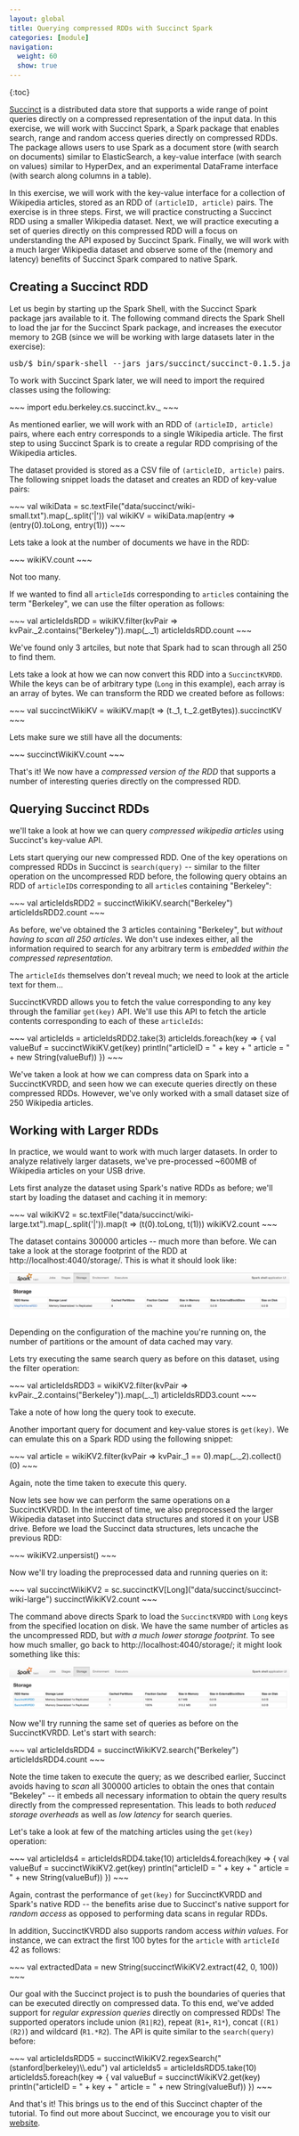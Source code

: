 ```yaml
---
layout: global
title: Querying compressed RDDs with Succinct Spark 
categories: [module]
navigation:
  weight: 60
  show: true
---
```


{:toc}

[Succinct](http://succinct.cs.berkeley.edu) is a distributed data store that supports a wide range of point 
queries directly on a compressed representation of the input data. In this exercise, we will work with Succinct Spark, a Spark package that enables search, range and random access queries directly on compressed RDDs. The package allows users to use Spark as a document store (with search on documents) similar to ElasticSearch, a key-value interface (with search on values) similar to HyperDex, and an experimental DataFrame interface (with search along columns in a table).

In this exercise, we will work with the key-value interface for a collection of Wikipedia articles, stored as an RDD of `(articleID, article)` pairs. The exercise is in three steps. First, we will practice constructing a Succinct RDD using a smaller Wikipedia dataset. Next, we will practice executing a set of queries directly on this compressed RDD will a focus on understanding the API exposed by Succinct Spark. Finally, we will work with a much larger Wikipedia dataset and observe some of the (memory and latency) benefits of Succinct Spark compared to native Spark.

## Creating a Succinct RDD

Let us begin by starting up the Spark Shell, with the 
Succinct Spark package jars available to it. The following command directs the Spark
Shell to load the jar for the Succinct Spark package, and increases the executor
memory to 2GB (since we will be working with large datasets later in the exercise):

<pre class="prettyprint lang-bsh">
usb/$ bin/spark-shell --jars jars/succinct/succinct-0.1.5.jar --executor-memory 2G --conf "spark.driver.extraJavaOptions=-XX:MaxPermSize=256m"
</pre>

To work with Succinct Spark later, we will need to import the required classes using the following:

<div class="codetabs">
<div data-lang="scala" markdown="1">
~~~
import edu.berkeley.cs.succinct.kv._
~~~
</div>
</div>

As mentioned earlier, we will
work with an RDD of `(articleID, article)` pairs, where each entry corresponds
to a single Wikipedia article. The first step to using Succinct Spark is to create a regular RDD comprising of the Wikipedia articles.

The dataset
provided is stored as a CSV file of `(articleID, article)` pairs. The following
snippet loads the dataset and creates an RDD of key-value pairs:

<div class="codetabs">
<div data-lang="scala" markdown="1">
~~~
val wikiData = sc.textFile("data/succinct/wiki-small.txt").map(_.split('|'))
val wikiKV = wikiData.map(entry => (entry(0).toLong, entry(1)))
~~~
</div>
</div>

Lets take a look at the number of documents we have in the RDD:

<div class="codetabs">
<div data-lang="scala" markdown="1">
~~~
wikiKV.count
~~~
</div>
</div>

Not too many. 

If we wanted to find all `articleId`s corresponding to `article`s containing the term
"Berkeley", we can use the filter operation as follows:

<div class="codetabs">
<div data-lang="scala" markdown="1">
~~~
val articleIdsRDD = wikiKV.filter(kvPair => kvPair._2.contains("Berkeley")).map(_._1)
articleIdsRDD.count
~~~
</div>
</div>

We've found only 3 artciles, but note that Spark had to scan through all 250 to 
find them.

Lets take a look at how we can now convert this RDD into a `SuccinctKVRDD`. 
While the keys can be of arbitrary type (`Long` in this example), each array is
an array of bytes. We can transform the RDD we created before as follows:

<div class="codetabs">
<div data-lang="scala" markdown="1">
~~~
val succinctWikiKV = wikiKV.map(t => (t._1, t._2.getBytes)).succinctKV
~~~
</div>
</div>

Lets make sure we still have all the documents:

<div class="codetabs">
<div data-lang="scala" markdown="1">
~~~
succinctWikiKV.count
~~~
</div>
</div>

That's it! We now have a _compressed version of the RDD_ that supports a number
of interesting queries directly on the compressed RDD.

## Querying Succinct RDDs

we'll
take a look at how we can query _compressed wikipedia articles_ using Succinct's
key-value API.  

Lets start querying our new compressed RDD. One of the key operations
on compressed RDDs in Succinct is `search(query)` -- similar to the filter 
operation on the uncompressed RDD before, the following query obtains an RDD 
of `articleID`s corresponding to all `article`s containing "Berkeley":

<div class="codetabs">
<div data-lang="scala" markdown="1">
~~~
val articleIdsRDD2 = succinctWikiKV.search("Berkeley")
articleIdsRDD2.count
~~~
</div>
</div>

As before, we've obtained the 3 articles containing "Berkeley", but 
_without having to scan all 250 articles_. We don't use indexes either,
all the information required to search for any arbitrary term is 
_embedded within the compressed representation_.

The `articleIds` themselves don't reveal much; we need to look at the
article text for them...

SuccinctKVRDD allows you to fetch the value corresponding to any key
through the familiar `get(key)` API. We'll use this API to fetch the
article contents corresponding to each of these `articleIds`: 

<div class="codetabs">
<div data-lang="scala" markdown="1">
~~~
val articleIds = articleIdsRDD2.take(3)
articleIds.foreach(key => {
	val valueBuf = succinctWikiKV.get(key)
	println("articleID = " + key + " article = " + new String(valueBuf))
})
~~~
</div>
</div>

We've taken a look at how we can compress data on Spark into a SuccinctKVRDD,
and seen how we can execute queries directly on these compressed RDDs. However,
we've only worked with a small dataset size of 250 Wikipedia articles.

## Working with Larger RDDs

In practice, we would want to work with much larger datasets. In order to 
analyze relatively larger datasets, we've pre-processed ~600MB of Wikipedia
articles on your USB drive.

Lets first analyze the dataset using Spark's native RDDs as before; we'll start
by loading the dataset and caching it in memory:

<div class="codetabs">
<div data-lang="scala" markdown="1">
~~~
val wikiKV2 = sc.textFile("data/succinct/wiki-large.txt").map(_.split('|')).map(t => (t(0).toLong, t(1)))
wikiKV2.count
~~~
</div>
</div>

The dataset contains 300000 articles -- much more than before. We can take a look at the
storage footprint of the RDD at http://localhost:4040/storage/. This is what it should look like:

<img src="img/spark-storage.png" 
title="Spark RDD Storage" 
alt="Spark RDD Storage"
id="spark-storage"
/>

Depending on the configuration of the machine you're running on, the number of 
partitions or the amount of data cached may vary.

Lets try executing the same search query as before on this dataset, using the 
filter operation:

<div class="codetabs">
<div data-lang="scala" markdown="1">
~~~
val articleIdsRDD3 = wikiKV2.filter(kvPair => kvPair._2.contains("Berkeley")).map(_._1)
articleIdsRDD3.count
~~~
</div>
</div>

Take a note of how long the query took to execute.

Another important query for document and key-value stores is `get(key)`. We can
emulate this on a Spark RDD using the following snippet:

<div class="codetabs">
<div data-lang="scala" markdown="1">
~~~
val article = wikiKV2.filter(kvPair => kvPair._1 == 0).map(_._2).collect()(0)
~~~
</div>
</div>

Again, note the time taken to execute this query.

Now lets see how we can perform the same operations on a SuccinctKVRDD. In the 
interest of time, we also preprocessed the larger Wikipedia dataset into 
Succinct data structures and stored it on your USB drive. Before we load the 
Succinct data structures, lets uncache the previous RDD:
 
<div class="codetabs">
<div data-lang="scala" markdown="1">
~~~
wikiKV2.unpersist()
~~~
</div>
</div>

Now we'll try loading the preprocessed data and running queries on it:

<div class="codetabs">
<div data-lang="scala" markdown="1">
~~~
val succinctWikiKV2 = sc.succinctKV[Long]("data/succinct/succinct-wiki-large")
succinctWikiKV2.count 
~~~
</div>
</div>

The command above directs Spark to load the `SuccinctKVRDD` with `Long` keys 
from the specified location on disk. We have the same number of articles as 
the uncompressed RDD, but _with a much lower storage footprint_. To see how much
smaller, go back to http://localhost:4040/storage/; it might look something like 
this:

<img src="img/succinct-storage.png" 
title="Spark RDD Storage" 
alt="Spark RDD Storage"
id="spark-storage"
/>

Now we'll try running the same set of queries as before on the SuccinctKVRDD.
Let's start with search:

<div class="codetabs">
<div data-lang="scala" markdown="1">
~~~
val articleIdsRDD4 = succinctWikiKV2.search("Berkeley")
articleIdsRDD4.count
~~~
</div>
</div>

Note the time taken to execute the query; as we described earlier, Succinct avoids having to _scan_
all 300000 articles to obtain the ones that contain "Bekeley" -- it embeds all necessary information to obtain
the query results directly from the compressed representation. This leads to both _reduced storage overheads_
as well as _low latency_ for search queries.

Let's take a look at few of the matching articles using the `get(key)` operation:

<div class="codetabs">
<div data-lang="scala" markdown="1">
~~~
val articleIds4 = articleIdsRDD4.take(10)
articleIds4.foreach(key => {
	val valueBuf = succinctWikiKV2.get(key)
	println("articleID = " + key + " article = " + new String(valueBuf))
})
~~~
</div>
</div>

Again, contrast the performance of `get(key)` for SuccinctKVRDD and Spark's 
native RDD -- the benefits arise due to Succinct's native support for 
_random access_ as opposed to performing data scans in regular RDDs.

In addition, SuccinctKVRDD also supports random access _within values_. For instance,
we can extract the first 100 bytes for the `article` with `articleId` 42 as follows:

<div class="codetabs">
<div data-lang="scala" markdown="1">
~~~
val extractedData = new String(succinctWikiKV2.extract(42, 0, 100))
~~~
</div>
</div>

Our goal with the Succinct project is to push the boundaries of queries that can be executed
directly on compressed data. To this end, we've added support for _regular expression queries_ 
directly on compressed RDDs! The supported operators include union (`R1|R2`), repeat (`R1+`, `R1*`), 
concat (`(R1)(R2)`) and wildcard (`R1.*R2`). The API is quite similar to the `search(query)` before:

<div class="codetabs">
<div data-lang="scala" markdown="1">
~~~
val articleIdsRDD5 = succinctWikiKV2.regexSearch("(stanford|berkeley)\\.edu")
val articleIds5 = articleIdsRDD5.take(10)
articleIds5.foreach(key => {
	val valueBuf = succinctWikiKV2.get(key)
	println("articleID = " + key + " article = " + new String(valueBuf))
})
~~~
</div>
</div>

And that's it! This brings us to the end of this Succinct chapter of the tutorial. To find out
more about Succinct, we encourage you to visit our [website](http://succinct.cs.berkeley.edu).
